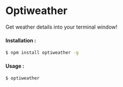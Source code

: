 # Optiweather

Get weather details into your terminal window!

#### Installation  :
```sh
$ npm install optiweather -g
```
#### Usage :
```sh
$ optiweather
```


